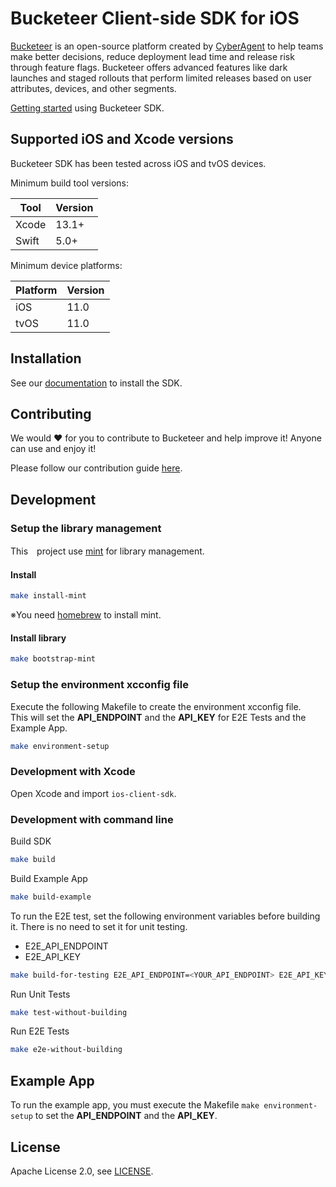 # Bucketeer Client-side SDK for iOS

[Bucketeer](https://bucketeer.io) is an open-source platform created by [CyberAgent](https://www.cyberagent.co.jp/en) to help teams make better decisions, reduce deployment lead time and release risk through feature flags. Bucketeer offers advanced features like dark launches and staged rollouts that perform limited releases based on user attributes, devices, and other segments.

[Getting started](https://docs.bucketeer.io/sdk/client-side/ios) using Bucketeer SDK.

## Supported iOS and Xcode versions

Bucketeer SDK has been tested across iOS and tvOS devices.

Minimum build tool versions:

| Tool  | Version |
| ----- | ------- |
| Xcode | 13.1+   |
| Swift | 5.0+    |

Minimum device platforms:

| Platform | Version |
| -------- | ------- |
| iOS      | 11.0    |
| tvOS     | 11.0    |

## Installation

See our [documentation](https://docs.bucketeer.io/sdk/client-side/ios) to install the SDK.

## Contributing

We would ❤️ for you to contribute to Bucketeer and help improve it! Anyone can use and enjoy it!

Please follow our contribution guide [here](https://docs.bucketeer.io/contribution-guide/).

## Development

### Setup the library management
This　project use [mint](https://github.com/yonaskolb/Mint) for library management.

#### Install
```sh
make install-mint
```
※You need [homebrew](https://brew.sh/) to install mint.

#### Install library
```sh
make bootstrap-mint
```

### Setup the environment xcconfig file

Execute the following Makefile to create the environment xcconfig file.<br />
This will set the **API_ENDPOINT** and the **API_KEY** for E2E Tests and the Example App.

```sh
make environment-setup
```

### Development with Xcode

Open Xcode and import `ios-client-sdk`.

### Development with command line

Build SDK

```sh
make build
```

Build Example App

```sh
make build-example
```

To run the E2E test, set the following environment variables before building it. There is no need to set it for unit testing.

- E2E_API_ENDPOINT
- E2E_API_KEY

```sh
make build-for-testing E2E_API_ENDPOINT=<YOUR_API_ENDPOINT> E2E_API_KEY=<YOUR_API_KEY>
```

Run Unit Tests

```sh
make test-without-building
```

Run E2E Tests

```sh
make e2e-without-building
```

## Example App

To run the example app, you must execute the Makefile `make environment-setup` to set the **API_ENDPOINT** and the **API_KEY**.

## License

Apache License 2.0, see [LICENSE](https://github.com/bucketeer-io/ios-client-sdk/blob/main/LICENSE).
